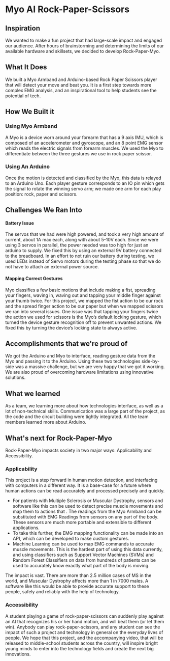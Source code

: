 # Myo AI Rock-Paper-Scissors
## Inspiration
We wanted to make a fun project that had large-scale impact and engaged our audience. After hours of brainstorming and determining the limits of our available hardware and skillsets, we decided to develop Rock-Paper-Myo.

## What It Does
We built a Myo Armband and Arduino-based Rock Paper Scissors player that will detect your move and beat you. It is a first step towards more complex EMG analysis, and an inspirational tool to help students see the potential of tech.

## How We Built it
### Using Myo Armband
A Myo is a device worn around your forearm that has a 9 axis IMU, which is composed of an accelerometer and gyroscope, and an 8 point EMG sensor which reads the electric signals from forearm muscles. We used the Myo to differentiate between the three gestures we use in rock paper scissor.

### Using An Arduino
Once the motion is detected and classified by the Myo, this data is relayed to an Arduino Uno. Each player gesture corresponds to an IO pin which gets the signal to rotate the winning servo arm; we made one arm for each play position: rock, paper and scissors.
## Challenges We Ran Into
#### Battery Issue
The servos that we had were high powered, and took a very high amount of current, about 1A max each, along with about 5-10V each. Since we were using 3 servos in parallel, the power needed was too high for just an arduino to supply. We fixed this by using an external 9V battery connected to the breadboard. In an effort to not ruin our battery during testing, we used LEDs instead of Servo motors during the testing phase so that we do not have to attach an external power source.

#### Mapping Correct Gestures
Myo classifies a few basic motions that include making a fist, spreading your fingers, waving in, waving out and tapping your middle finger against your thumb twice. For this project, we mapped the fist action to be our rock and the spread finger action to be our paper but when we mapped scissors we ran into several issues. One issue was that tapping your fingers twice the action we used for scissors is the Myo’s default locking gesture, which turned the device gesture recognition off to prevent unwanted actions. We fixed this by turning the device’s locking state to always active.

## Accomplishments that we're proud of
We got the Arduino and Myo to interface, reading gesture data from the Myo and passing it to the Arduino. Using these two technologies side-by-side was a massive challenge, but we are very happy that we got it working. We are also proud of overcoming hardware limitations using innovative solutions. 

## What we learned
As a team, we learning more about how technologies interface, as well as a lot of non-technical skills. Communication was a large part of the project, as the code and the circuit building were tightly integrated. All the team members learned more about Arduino.

## What's next for Rock-Paper-Myo
Rock-Paper-Myo impacts society in two major ways: Applicability and Accessibility.
### Applicability 
This project is a step forward in human motion detection, and interfacing with computers in a different way. It is a base-case for a future where human actions can be read accurately and processed precisely and quickly. 
* For patients with Multiple Sclerosis or Muscular Dystrophy, sensors and software like this can be used to detect precise muscle movements and map them to actions that . The readings from the Myo Armband can be substituted with EMG Readings from sensors on any part of the body. These sensors are much more portable and extensible to different applications.
* To take this further, the EMG mapping functionality can be made into an API, which can be developed to make custom gestures.
* Machine Learning can be used to map EMG commands to accurate muscle movements. This is the hardest part of using this data currently, and using classifiers such as Support Vector Machines (SVMs) and Random Forest Classifiers on data from hundreds of patients can be used to accurately know exactly what part of the body is moving. 
 
The impact is vast. There are more than 2.5 million cases of MS in the world, and Muscular Dystrophy affects more than 1 in 7000 males. A software like this would be able to provide accurate support to these people, safely and reliably with the help of technology.
 
### Accessibility 
A student playing a game of rock-paper-scissors can suddenly play against an AI that recognizes his or her hand motion, and will beat them (or let them win).  Anybody can play rock-paper-scissors, and any student can see the impact of such a project and technology in general on the everyday lives of people. We hope that this project, and the accompanying video, that will be released to middle-school students across the country, will inspire bright young minds to enter into the technology fields and create the next big innovations.

